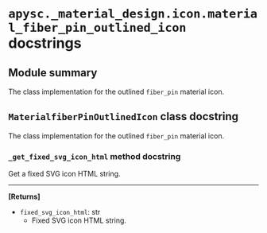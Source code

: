 # `apysc._material_design.icon.material_fiber_pin_outlined_icon` docstrings

## Module summary

The class implementation for the outlined `fiber_pin` material icon.

## `MaterialfiberPinOutlinedIcon` class docstring

The class implementation for the outlined `fiber_pin` material icon.

### `_get_fixed_svg_icon_html` method docstring

Get a fixed SVG icon HTML string.<hr>

**[Returns]**

- `fixed_svg_icon_html`: str
  - Fixed SVG icon HTML string.